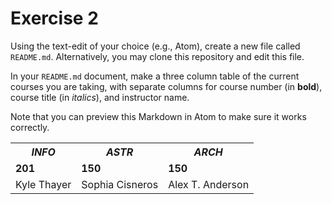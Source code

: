 # Exercise 2
Using the text-edit of your choice (e.g., Atom), create a new file called `README.md`. Alternatively, you may clone this repository and edit this file.

In your `README.md` document, make a three column table of the current courses you are taking, with separate columns for course number (in **bold**), course title (in _italics_), and instructor name.

Note that you can preview this Markdown in Atom to make sure it works correctly.

<table>
  <tr>
    <th><i>INFO</i></th>
    <th><i>ASTR</i></th>
    <th><i>ARCH</i></th>
  </tr>
  <tr>
    <td><b>201</b></td>
    <td><b>150</b></td>
    <td><b>150</b></td>
  </tr>
  <tr>
    <td>Kyle Thayer</td>
    <td>Sophia Cisneros</td>
    <td>Alex T. Anderson</td>
  </tr>
</table>
